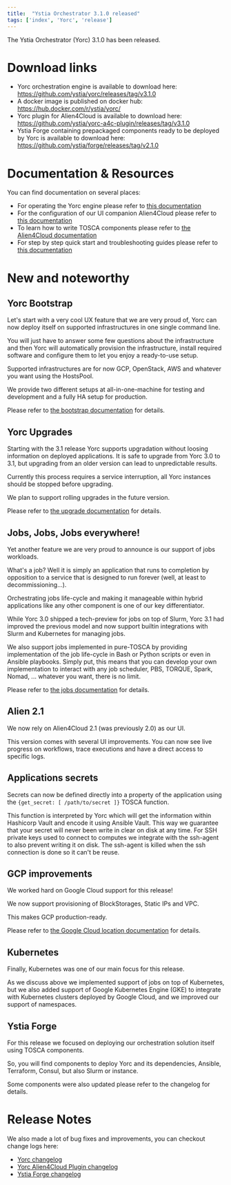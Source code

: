 ```yaml
---
title:  "Ystia Orchestrator 3.1.0 released"
tags: ['index', 'Yorc', 'release']
---
```


The Ystia Orchestrator (Yorc) 3.1.0 has been released.

# Download links

- Yorc orchestration engine is available to download here: <https://github.com/ystia/yorc/releases/tag/v3.1.0>
- A docker image is published on docker hub: <https://hub.docker.com/r/ystia/yorc/>
- Yorc plugin for Alien4Cloud is available to download here: <https://github.com/ystia/yorc-a4c-plugin/releases/tag/v3.1.0>
- Ystia Forge containing prepackaged components ready to be deployed by Yorc is available to download here: <https://github.com/ystia/forge/releases/tag/v2.1.0>

# Documentation & Resources

You can find documentation on several places:

- For operating the Yorc engine please refer to [this documentation](https://yorc.readthedocs.io/en/v3.1.0/)
- For the configuration of our UI companion Alien4Cloud please refer to [this documentation](https://yorc-a4c-plugin.readthedocs.io/en/v3.1.0/)
- To learn how to write TOSCA components please refer to [the Alien4Cloud documentation](http://alien4cloud.github.io/#/documentation/2.1.0/devops_guide/dev_ops_guide.html)
- For step by step quick start and troubleshooting guides please refer to [this documentation](https://github.com/ystia/yorc-guides/)

# New and noteworthy

## Yorc Bootstrap

Let's start with a very cool UX feature that we are very proud of, Yorc can now deploy itself on supported infrastructures in one single command line.

You will just have to answer some few questions about the infrastructure and then Yorc will automatically provision the infrastructure, install required software and configure them to let you enjoy a ready-to-use setup.

Supported infrastructures are for now GCP, OpenStack, AWS and whatever you want using the HostsPool.

We provide two different setups at all-in-one-machine for testing and development and a fully HA setup for production.

Please refer to [the bootstrap documentation](https://yorc.readthedocs.io/en/v3.1.0/bootstrap.html) for details.

## Yorc Upgrades

Starting with the 3.1 release Yorc supports upgradation without loosing information on deployed applications. It is safe to upgrade from Yorc 3.0 to 3.1, but upgrading from an older version can lead to unpredictable results.

Currently this process requires a service interruption, all Yorc instances should be stopped before upgrading.

We plan to support rolling upgrades in the future version.  

Please refer to [the upgrade documentation](https://yorc.readthedocs.io/en/v3.1.0/upgrade.html) for details.

## Jobs, Jobs, Jobs everywhere!

Yet another feature we are very proud to announce is our support of jobs workloads.

What's a job? Well it is simply an application that runs to completion by opposition to a service that is designed to run forever (well, at least to decommissioning...).

Orchestrating jobs life-cycle and making it manageable within hybrid applications like any other component is one of our key differentiator.

While Yorc 3.0 shipped a tech-preview for jobs on top of Slurm, Yorc 3.1 had improved the previous model  and now support builtin integrations with Slurm and Kubernetes for managing jobs.

We also support jobs implemented in pure-TOSCA by providing implementation of the job life-cycle in Bash or Python scripts or even in Ansible playbooks. Simply put, this means that you can develop your own implementation to interact with any job scheduler, PBS, TORQUE, Spark, Nomad, ... whatever you want, there is no limit.

Please refer to [the jobs documentation](https://yorc-a4c-plugin.readthedocs.io/en/v3.1.0/jobs.html) for details.

## Alien 2.1

We now rely on Alien4Cloud 2.1 (was previously 2.0) as our UI.

This version comes with several UI improvements. You can now see live progress on workflows, trace executions and have a direct access to specific logs.

## Applications secrets

Secrets can now be defined directly into a property of the application using the `{get_secret: [ /path/to/secret ]}` TOSCA function.

This function is interpreted by Yorc which will get the information within Hashicorp Vault and encode it using Ansible Vault. This way we guarantee that your secret will never been write in clear on disk at any time. For SSH private keys used to connect to computes we integrate with the ssh-agent to also prevent writing it on disk. The ssh-agent is killed when the ssh connection is done so it can't be reuse.

## GCP improvements

We worked hard on Google Cloud support for this release!

We now support provisioning of BlockStorages, Static IPs and VPC.

This makes GCP production-ready.

Please refer to [the Google Cloud location documentation](https://yorc-a4c-plugin.readthedocs.io/en/v3.1.0/location.html#configure-a-google-cloud-platform-location) for details.

## Kubernetes

Finally, Kubernetes was one of our main focus for this release.

As we discuss above we implemented support of jobs on top of Kubernetes, but we also added support of Google Kubernetes Engine (GKE) to integrate with Kubernetes clusters deployed by Google Cloud, and we improved our support of namespaces.

## Ystia Forge

For this release we focused on deploying our orchestration solution itself using TOSCA components.

So, you will find components to deploy Yorc and its dependencies, Ansible, Terraform, Consul, but also Slurm or instance.

Some components were also updated please refer to the changelog for details.

# Release Notes

We also made a lot of bug fixes and improvements, you can checkout change logs here:

- [Yorc changelog](https://github.com/ystia/yorc/blob/v3.1.0/CHANGELOG.md)
- [Yorc Alien4Cloud Plugin changelog](https://github.com/ystia/yorc-a4c-plugin/blob/v3.1.0/CHANGELOG.md)
- [Ystia Forge changelog](https://github.com/ystia/forge/blob/v2.1.0/CHANGELOG.md)
